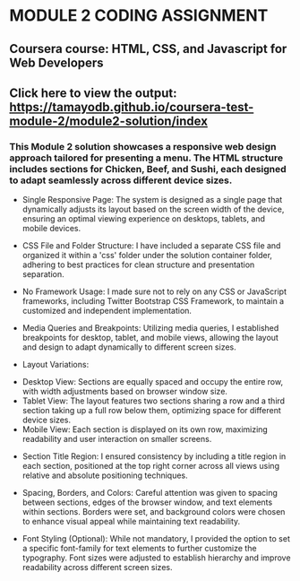 # MODULE 2 CODING ASSIGNMENT

## Coursera course: HTML, CSS, and Javascript for Web Developers


## Click here to view the output: https://tamayodb.github.io/coursera-test-module-2/module2-solution/index


### This Module 2 solution showcases a responsive web design approach tailored for presenting a menu. The HTML structure includes sections for Chicken, Beef, and Sushi, each designed to adapt seamlessly across different device sizes.

* Single Responsive Page: The system is designed as a single page that dynamically adjusts its layout based on the screen width of the device, ensuring an optimal viewing experience on desktops, tablets, and mobile devices.

* CSS File and Folder Structure: I have included a separate CSS file and organized it within a 'css' folder under the solution container folder, adhering to best practices for clean structure and presentation separation.

* No Framework Usage: I made sure not to rely on any CSS or JavaScript frameworks, including Twitter Bootstrap CSS Framework, to maintain a customized and independent implementation.

* Media Queries and Breakpoints: Utilizing media queries, I established breakpoints for desktop, tablet, and mobile views, allowing the layout and design to adapt dynamically to different screen sizes.

* Layout Variations:

- Desktop View: Sections are equally spaced and occupy the entire row, with width adjustments based on browser window size.
- Tablet View: The layout features two sections sharing a row and a third section taking up a full row below them, optimizing space for different device sizes.
- Mobile View: Each section is displayed on its own row, maximizing readability and user interaction on smaller screens.

* Section Title Region: I ensured consistency by including a title region in each section, positioned at the top right corner across all views using relative and absolute positioning techniques.

* Spacing, Borders, and Colors: Careful attention was given to spacing between sections, edges of the browser window, and text elements within sections. Borders were set, and background colors were chosen to enhance visual appeal while maintaining text readability.

* Font Styling (Optional): While not mandatory, I provided the option to set a specific font-family for text elements to further customize the typography. Font sizes were adjusted to establish hierarchy and improve readability across different screen sizes.
